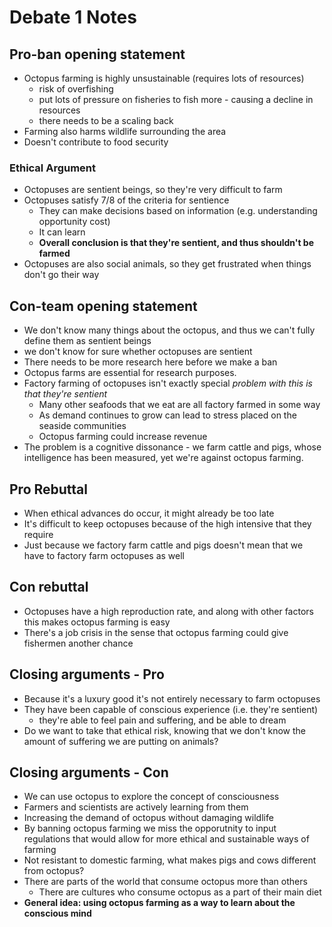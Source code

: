 # Debate 1 Notes

## Pro-ban opening statement
* Octopus farming is highly unsustainable (requires lots of resources)
  * risk of overfishing
  * put lots of pressure on fisheries to fish more - causing a decline in resources
  * there needs to be a scaling back 
* Farming also harms wildlife surrounding the area
* Doesn't contribute to food security


### Ethical Argument
* Octopuses are sentient beings, so they're very difficult to farm
* Octopuses satisfy 7/8 of the criteria for sentience
  * They can make decisions based on information (e.g. understanding opportunity cost)
  * It can learn 
  * **Overall conclusion is that they're sentient, and thus shouldn't be farmed**
* Octopuses are also social animals, so they get frustrated when things don't go their way

## Con-team opening statement
* We don't know many things about the octopus, and thus we can't fully define them as sentient beings
* we don't know for sure whether octopuses are sentient
* There needs to be more research here before we make a ban 
* Octopus farms are essential for research purposes. 
* Factory farming of octopuses isn't exactly special *problem with this is that they're sentient*
  * Many other seafoods that we eat are all factory farmed in some way
  * As demand continues to grow can lead to stress placed on the seaside communities
  * Octopus farming could increase revenue
* The problem is a cognitive dissonance - we farm cattle and pigs, whose intelligence has been measured, yet we're against octopus farming.
  

## Pro Rebuttal
* When ethical advances do occur, it might already be too late
* It's difficult to keep octopuses because of the high intensive that they require
* Just because we factory farm cattle and pigs doesn't mean that we have to factory farm octopuses as well  


## Con rebuttal
* Octopuses have a high reproduction rate, and along with other factors this makes octopus farming is easy 
* There's a job crisis in the sense that octopus farming could give fishermen another chance


## Closing arguments - Pro
* Because it's a luxury good it's not entirely necessary to farm octopuses
* They have been capable of conscious experience (i.e. they're sentient)
  * they're able to feel pain and suffering, and be able to dream 
* Do we want to take that ethical risk, knowing that we don't know the amount of suffering we are putting on animals?


## Closing arguments - Con
* We can use octopus to explore the concept of consciousness
* Farmers and scientists are actively learning from them
* Increasing the demand of octopus without damaging wildlife
* By banning octopus farming we miss the opporutnity to input regulations that would allow for more ethical and sustainable ways of farming
* Not resistant to domestic farming, what makes pigs and cows different from octopus?
* There are parts of the world that consume octopus more than others
  * There are cultures who consume octopus as a part of their main diet
* **General idea: using octopus farming as a way to learn about the conscious mind**